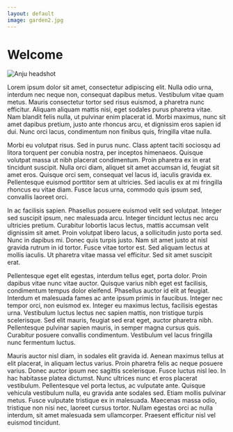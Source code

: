 ```yaml
---
layout: default
image: garden2.jpg
---
```


# Welcome

<img src="{{ site.baseurl }}/assets/headshot.jpg" alt="Anju headshot" class="profile-pic"/>

Lorem ipsum dolor sit amet, consectetur adipiscing elit. Nulla odio urna, interdum nec neque non, consequat dapibus metus. Vestibulum vitae quam metus. Mauris consectetur tortor sed risus euismod, a pharetra nunc efficitur. Aliquam aliquam mattis nisi, eget sodales purus pharetra vitae. Nam blandit felis nulla, ut pulvinar enim placerat id. Morbi maximus, nunc sit amet dapibus pretium, justo ante rhoncus arcu, et dignissim eros sapien id dui. Nunc orci lacus, condimentum non finibus quis, fringilla vitae nulla.

Morbi eu volutpat risus. Sed in purus nunc. Class aptent taciti sociosqu ad litora torquent per conubia nostra, per inceptos himenaeos. Quisque volutpat massa ut nibh placerat condimentum. Proin pharetra ex in erat tincidunt suscipit. Nulla orci diam, aliquet sit amet accumsan id, feugiat sit amet eros. Quisque orci sem, consequat vel lacus id, iaculis gravida ex. Pellentesque euismod porttitor sem at ultricies. Sed iaculis ex at mi fringilla rhoncus eu vitae diam. Fusce lacus urna, commodo quis ipsum sed, convallis laoreet orci.

In ac facilisis sapien. Phasellus posuere euismod velit sed volutpat. Integer sed suscipit ipsum, nec malesuada arcu. Integer tincidunt lectus nec arcu ultricies pretium. Curabitur lobortis lacus lectus, mattis accumsan velit dignissim sit amet. Proin volutpat libero lacus, a sollicitudin justo porta sed. Nunc in dapibus mi. Donec quis turpis justo. Nam sit amet justo at nisl gravida rutrum in id tortor. Fusce vitae tortor est. Sed aliquam lectus at mollis iaculis. Ut pharetra vitae massa vel efficitur. Sed sit amet suscipit erat.

Pellentesque eget elit egestas, interdum tellus eget, porta dolor. Proin dapibus vitae nunc vitae auctor. Quisque varius nibh eget est facilisis, condimentum tempus dolor eleifend. Phasellus auctor id elit at feugiat. Interdum et malesuada fames ac ante ipsum primis in faucibus. Integer nec tempor orci, non euismod ex. Integer eu maximus lectus, facilisis egestas urna. Vestibulum luctus lectus nec sapien mattis, non tristique turpis scelerisque. Sed elit mauris, feugiat sed erat eget, auctor pharetra nibh. Pellentesque pulvinar sapien mauris, in semper magna cursus quis. Curabitur posuere convallis condimentum. Vestibulum vel lacus fringilla nunc fermentum luctus.

Mauris auctor nisl diam, in sodales elit gravida id. Aenean maximus tellus at elit placerat, in aliquam lectus varius. Proin pharetra felis ac neque posuere varius. Donec auctor ipsum nec sagittis scelerisque. Fusce luctus nisl leo. In hac habitasse platea dictumst. Nunc ultrices nunc et eros placerat vestibulum. Pellentesque vel porta lectus, ac vulputate ante. Quisque vehicula vestibulum nulla, eu gravida ante sodales sed. Etiam mollis pulvinar metus. Fusce vulputate tristique ex in malesuada. Maecenas massa odio, tristique non nisi nec, laoreet cursus tortor. Nullam egestas orci ac nulla interdum, sit amet malesuada sem ullamcorper. Praesent efficitur nisl vel euismod tincidunt.

<br/>
